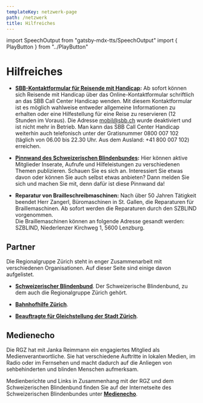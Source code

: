 ```yaml
---
templateKey: netzwerk-page
path: /netzwerk
title: Hilfreiches
---
```

import SpeechOutput from "gatsby-mdx-tts/SpeechOutput"
import { PlayButton } from "../PlayButton"

<SpeechOutput id="hilfreiches-page" customPlayButton={PlayButton}>

# Hilfreiches

* **[SBB-Kontaktformular für Reisende mit Handicap](https://www.sbb.ch/de/hilfe-und-kontakt/produkte-services/eingeschraenkte-mobilitaet/barrierefreies-reisen/handicap/formular-handicap.html):** Ab sofort können sich Reisende mit Handicap über das Online-Kontaktformular schriftlich an das SBB Call Center Handicap wenden. Mit diesem Kontaktformular ist es möglich wahlweise entweder allgemeine Informationen zu erhalten oder eine Hilfestellung für eine Reise zu reservieren (12 Stunden im Voraus). Die Adresse mobil@sbb.ch wurde deaktiviert und ist nicht mehr in Betrieb. 
Man kann das SBB Call Center Handicap weiterhin auch telefonisch unter der Gratisnummer 0800 007 102 (täglich von 06.00 bis 22.30 Uhr. Aus dem Ausland: +41 800 007 102) erreichen.
 
* **[Pinnwand des Schweizerischen Blindenbundes](https://www.blind.ch/aktuelles/pinnwand.html):** Hier können aktive Mitglieder Inserate, Aufrufe und Hilfeleistungen zu verschiedenen Themen publizieren. Schauen Sie es sich an. Interessiert Sie etwas davon oder können Sie auch selbst etwas anbieten? Dann melden Sie sich und machen Sie mit, denn dafür ist diese Pinnwand da!

* **Reparatur von Brailleschreibmaschinen:**
Nach über 50 Jahren Tätigkeit beendet Herr Zangerl, Büromaschinen in St. Gallen, die Reparaturen für Braillemaschinen. Ab sofort werden die Reparaturen durch den SZBLIND vorgenommen.   
Die Braillemaschinen können an folgende Adresse gesandt werden: SZBLIND, Niederlenzer Kirchweg 1, 5600 Lenzburg.  

## Partner

Die Regionalgruppe Zürich steht in enger Zusammenarbeit mit verschiedenen Organisationen. Auf dieser Seite sind einige davon aufgelistet.

* **[Schweizerischer Blindenbund](https://blind.ch/)**. Der Schweizerische Blindenbund, zu dem auch die Regionalgruppe Zürich gehört.

* **[Bahnhofhilfe Zürich](https://www.bahnhofhilfe.ch/de/Hauptbahnhof_Zuerich.php)**. 

* **[Beauftragte für Gleichstellung der Stadt Zürich](https://www.stadt-zuerich.ch/barrierefrei )**. 

## Medienecho

Die RGZ hat mit Janka Reimmann ein engagiertes Mitglied als Medienverantwortliche. Sie hat verschiedene Auftritte in lokalen Medien, im Radio oder im Fernsehen und macht dadurch auf die Anliegen von sehbehinderten und blinden Menschen aufmerksam.

Medienberichte und Links in Zusammenhang mit der RGZ und dem Schweizerischen Blindenbund finden Sie auf der Internetseite des Schweizerischen Blindenbundes unter **[Medienecho](https://blind.ch/medienecho.html)**.

</SpeechOutput>